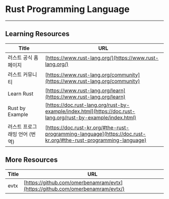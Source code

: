 # Rust Programming Language
---------------------------------------
## Learning Resources

| Title | URL |
|------|------|
| 러스트 공식 홈페이지 | [https://www.rust-lang.org/](https://www.rust-lang.org/) |
| 러스트 커뮤니티 | [https://www.rust-lang.org/community](https://www.rust-lang.org/community) |
| Learn Rust | [https://www.rust-lang.org/learn](https://www.rust-lang.org/learn) |
| Rust by Example | [https://doc.rust-lang.org/rust-by-example/index.html](https://doc.rust-lang.org/rust-by-example/index.html) |
| 러스트 프로그래밍 언어 (번역) | [https://doc.rust-kr.org/#the-rust-programming-language](https://doc.rust-kr.org/#the-rust-programming-language) |

## More Resources

| Title | URL |
|------|------|
| evtx | [https://github.com/omerbenamram/evtx](https://github.com/omerbenamram/evtx/) |